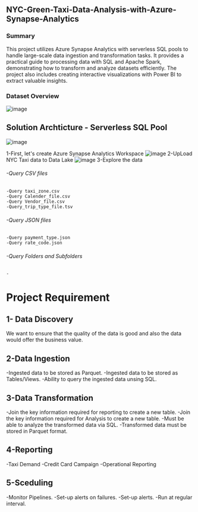 ## NYC-Green-Taxi-Data-Analysis-with-Azure-Synapse-Analytics

### Summary
This project utilizes Azure Synapse Analytics with serverless SQL pools to handle large-scale data ingestion and transformation tasks. It provides a practical guide to processing data with SQL and Apache Spark, demonstrating how to transform and analyze datasets efficiently. The project also includes creating interactive visualizations with Power BI to extract valuable insights.

### Dataset Overview
![image](https://github.com/user-attachments/assets/25c4244a-7520-4c3a-8bd0-1ec4042b81cc)

## Solution Archticture - Serverless SQL Pool
![image](https://github.com/user-attachments/assets/e4523932-75f9-4c02-9552-b6e2d111a237)
 
1-First, let's create Azure Synapse Analytics Workspace
![image](https://github.com/user-attachments/assets/d64631ff-f0b5-4458-843d-e4e4cae69b14)
2-UpLoad NYC Taxi data to Data Lake
![image](https://github.com/user-attachments/assets/3cbb656b-a2b7-45c2-8c04-cfbcd9b899ac)
3-Explore the data
  ###### -Query CSV files
    -Query taxi_zone.csv 
    -Query Calender_file.csv
    -Query Vendor_file.csv
    -Query_trip_type_file.tsv
  ###### -Query JSON files
    -Query payment_type.json 
    -Query rate_code.json
  ###### -Query Folders and Subfolders
    -
  
   
        



# Project Requirement
## 1- Data Discovery
We want to ensure that the quality of the data is good and also the data would offer the business value.

## 2-Data Ingestion
-Ingested data to be stored as Parquet.
-Ingested data to be stored as Tables/Views.
-Ability to query the ingested data unsing SQL.

## 3-Data Transformation
-Join the key information required for reporting to create a new table.
-Join the key information required for Analysis to create a new table.
-Must be able to analyze the transformed data via SQL.
-Transformed data must be stored in Parquet format.

## 4-Reporting
-Taxi Demand
-Credit Card Campaign
-Operational Reporting

## 5-Sceduling
-Monitor Pipelines.
-Set-up alerts on failures.
-Set-up alerts.
-Run at regular interval.


